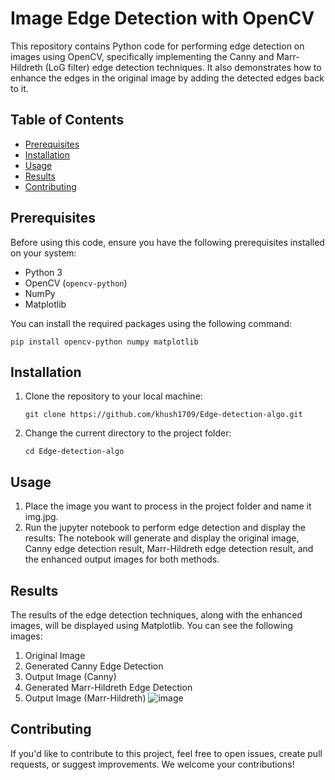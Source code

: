# Image Edge Detection with OpenCV

This repository contains Python code for performing edge detection on images using OpenCV, specifically implementing the Canny and Marr-Hildreth (LoG filter) edge detection techniques. It also demonstrates how to enhance the edges in the original image by adding the detected edges back to it.

## Table of Contents

- [Prerequisites](#prerequisites)
- [Installation](#installation)
- [Usage](#usage)
- [Results](#results)
- [Contributing](#contributing)

## Prerequisites

Before using this code, ensure you have the following prerequisites installed on your system:

- Python 3
- OpenCV (`opencv-python`)
- NumPy
- Matplotlib

You can install the required packages using the following command:
```shell
pip install opencv-python numpy matplotlib
```

## Installation
1) Clone the repository to your local machine:
    ```shell
    git clone https://github.com/khush1709/Edge-detection-algo.git
   ```
    
2) Change the current directory to the project folder:
   ```shell
   cd Edge-detection-algo
   ```
   
## Usage
1) Place the image you want to process in the project folder and name it img.jpg.
2) Run the jupyter notebook to perform edge detection and display the results:
The notebook will generate and display the original image, Canny edge detection result, Marr-Hildreth edge detection result, and the enhanced output images for both methods.

## Results
The results of the edge detection techniques, along with the enhanced images, will be displayed using Matplotlib. You can see the following images:

1) Original Image
2) Generated Canny Edge Detection
3) Output Image (Canny)
4) Generated Marr-Hildreth Edge Detection
5) Output Image (Marr-Hildreth)
![image](https://github.com/khush1709/Edge-detection-algo/assets/83908626/a302d07d-ee1a-4f65-8f53-05c4e1292b67)



## Contributing
If you'd like to contribute to this project, feel free to open issues, create pull requests, or suggest improvements. We welcome your contributions!
